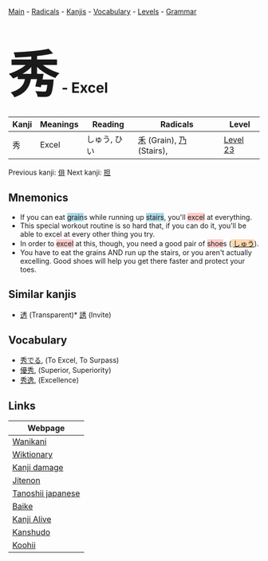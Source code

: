 <style> bigfont {font-size: 100px}</style>
[Main](../README.md) -
[Radicals](../radicals.md) -
[Kanjis](../kanjis.md) -
[Vocabulary](../vocabulary.md) -
[Levels](../levels.md) -
[Grammar](../grammar.md)
# <bigfont> 秀</bigfont> - Excel 

| Kanji | Meanings | Reading | Radicals | Level |
| --- | --- | --- | --- | --- |
| 秀 | Excel | しゅう, ひい | [禾](../radicals/禾.md) (Grain), [乃](../radicals/乃.md) (Stairs),  | [Level 23](../levels/wk_level23.md) |

Previous kanji: [俳](俳.md) Next kanji: [担](担.md) 

## Mnemonics
 * If you can eat <span style="background-color:#ADD8E6"> grain</span>s while running up <span style="background-color:#ADD8E6"> stairs</span>, you'll <span style="background-color:#ffcccb"> excel</span> at everything. 
* This special workout routine is so hard that, if you can do it, you'll be able to excel at every other thing you try.
* In order to <span style="background-color:#ffcccb"> excel</span> at this, though, you need a good pair of <span style="background-color:#ffcccb"> shoe</span>s (<span style="background-color:#fed8b1"> [しゅう](https://jisho.org/search/しゅう)</span>). 
* You have to eat the grains AND run up the stairs, or you aren't actually excelling. Good shoes will help you get there faster and protect your toes.


## Similar kanjis
 * [透](透.md) (Transparent)* [誘](誘.md) (Invite)


## Vocabulary
 * [秀でる](../vocabulary/秀.md), (To Excel, To Surpass)
* [優秀](../vocabulary/秀.md), (Superior, Superiority)
* [秀逸](../vocabulary/秀.md), (Excellence)



## Links 

| Webpage |
| --- |
| [Wanikani          ](https://www.wanikani.com/kanji/秀) |
| [Wiktionary        ](https://en.wiktionary.org/wiki/秀) |
| [Kanji damage      ](http://www.kanjidamage.com/kanji/search?utf8=✓&q=秀) |
| [Jitenon           ](https://jitenon.com/kanji/秀) |
| [Tanoshii japanese ](https://www.tanoshiijapanese.com/dictionary/kanji.cfm?k=秀) |
| [Baike             ](https://baike.baidu.com/item/秀) |
| [Kanji Alive       ](https://app.kanjialive.com/秀) |
| [Kanshudo          ](https://www.kanshudo.com/searchmn?q=秀) |
| [Koohii            ](https://kanji.koohii.com/study/kanji/秀) |

